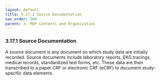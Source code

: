 ```yaml
---
layout: default
title: 3.17.1 Source Documentation
nav_order: 360
parent: 3. MOP Contents and Organization
---
```


### 3.17.1 Source Documentation

A source document is any document on which study data are initially
recorded. Source documents include laboratory reports, EKG tracings,
medical records, standardized test forms, etc. These data are then
transcribed to a paper CRF or electronic CRF (eCRF) to document
study-specific data elements.


